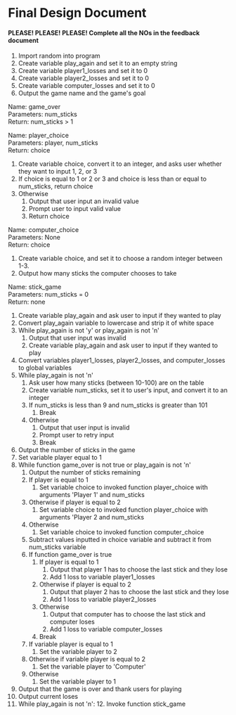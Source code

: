 # Final Design Document
#### PLEASE! PLEASE! PLEASE! Complete all the NOs in the feedback document 
1. Import random into program
2. Create variable play_again and set it to an empty string
3. Create variable player1_losses and set it to 0
4. Create variable player2_losses and set it to 0
5. Create variable computer_losses and set it to 0
6. Output the game name and the game's goal

Name: game_over\
Parameters: num_sticks\
Return: num_sticks > 1

Name: player_choice\
Parameters: player, num_sticks\
Return: choice
   1. Create variable choice, convert it to an integer, and asks user whether they want to input 1, 2, or 3
   2. If choice is equal to 1 or 2 or 3 and choice is less than or equal to num_sticks, return choice
   9. Otherwise 
      1. Output that user input an invalid value
      2. Prompt user to input valid value
      3. Return choice

Name: computer_choice\
Parameters: None\
Return: choice
   1. Create variable choice, and set it to choose a random integer between 1-3.
   11. Output how many sticks the computer chooses to take

Name: stick_game\
Parameters: num_sticks = 0\
Return: none
   1. Create variable play_again and ask user to input if they wanted to play
   2. Convert play_again variable to lowercase and strip it of white space
   3. While play_again is not 'y' or play_again is not 'n'
      1. Output that user input was invalid
      2. Create variable play_again and ask user to input if they wanted to play
   4. Convert variables player1_losses, player2_losses, and computer_losses to global variables
   5. While play_again is not 'n'
      1. Ask user how many sticks (between 10-100) are on the table
      2. Create variable num_sticks, set it to user's input, and convert it to an integer
      3. If num_sticks is less than 9 and num_sticks is greater than 101
         1. Break
      4. Otherwise
         1. Output that user input is invalid
         2. Prompt user to retry input
         3. Break
   6. Output the number of sticks in the game
   7. Set variable player equal to 1
   8. While function game_over is not true or play_again is not 'n'
      1. Output the number of sticks remaining
      2. If player is equal to 1
         1. Set variable choice to invoked function player_choice with arguments 'Player 1' and num_sticks
      3. Otherwise if player is equal to 2
         1. Set variable choice to invoked function player_choice with arguments 'Player 2 and num_sticks
      4. Otherwise
         1. Set variable choice to invoked function computer_choice
      5. Subtract values inputted in choice variable and subtract it from num_sticks variable
      6. If function game_over is true
         1. If player is equal to 1
            1. Output that player 1 has to choose the last stick and they lose
            2. Add 1 loss to variable player1_losses
         2. Otherwise if player is equal to 2
            1. Output that player 2 has to choose the last stick and they lose
            2. Add 1 loss to variable player2_losses
         3. Otherwise
            1. Output that computer has to choose the last stick and computer loses
            2. Add 1 loss to variable computer_losses
         4. Break
      7. If variable player is equal to 1
         1. Set the variable player to 2
      8. Otherwise if variable player is equal to 2
         1. Set the variable player to 'Computer'
      9. Otherwise
         1. Set the variable player to 1
   9. Output that the game is over and thank users for playing
   10. Output current loses
11. While play_again is not 'n':
    12. Invoke function stick_game